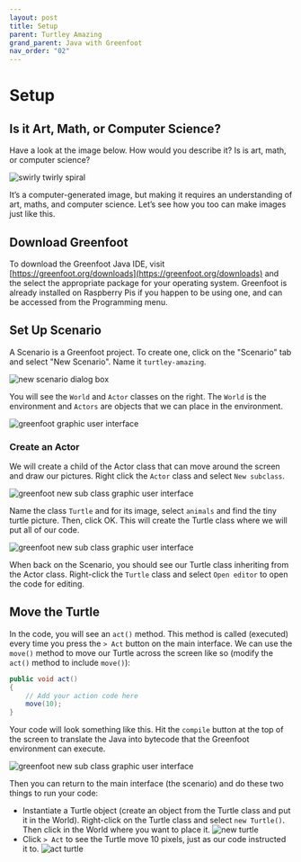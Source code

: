 ```yaml
---
layout: post
title: Setup
parent: Turtley Amazing
grand_parent: Java with Greenfoot
nav_order: "02"
---
```


# Setup

## Is it Art, Math, or Computer Science?

Have a look at the image below. How would you describe it? Is is art, math, or computer science?

![swirly twirly spiral](/assets/images/java/turtley-amazing/screen1.png)

It’s a computer-generated image, but making it requires an understanding of art, maths, and computer science. Let’s see how you too can make images just like this.

## Download Greenfoot

To download the Greenfoot Java IDE, visit [https://greenfoot.org/downloads](https://greenfoot.org/downloads) and the select the appropriate package for your operating system. Greenfoot is already installed on Raspberry Pis if you happen to be using one, and can be accessed from the Programming menu.

## Set Up Scenario

A Scenario is a Greenfoot project. To create one, click on the "Scenario" tab and select "New Scenario". Name it `turtley-amazing`.

![new scenario dialog box](/assets/images/java/turtley-amazing/new.png)

You will see the `World` and `Actor` classes on the right. The `World` is the environment and `Actors` are objects that we can place in the environment.

![greenfoot graphic user interface](/assets/images/java/turtley-amazing/gui.png)

### Create an Actor

We will create a child of the Actor class that can move around the screen and draw our pictures. Right click the `Actor` class and select `New subclass`.

![greenfoot new sub class graphic user interface](/assets/images/java/turtley-amazing/newSubClass.png)

Name the class `Turtle` and for its image, select `animals` and find the tiny turtle picture. Then, click OK. This will create the Turtle class where we will put all of our code.

![greenfoot new sub class graphic user interface](/assets/images/java/turtley-amazing/newSubClassGUI.png)

When back on the Scenario, you should see our Turtle class inheriting from the Actor class. Right-click the `Turtle` class and select `Open editor` to open the code for editing.

## Move the Turtle

In the code, you will see an `act()` method. This method is called (executed) every time you press the `> Act` button on the main interface. We can use the `move()` method to move our Turtle across the screen like so (modify the `act()` method to include `move()`):

```java
public void act()
{
    // Add your action code here
    move(10);
}
```

Your code will look something like this. Hit the `compile` button at the top of the screen to translate the Java into bytecode that the Greenfoot environment can execute.

![greenfoot new sub class graphic user interface](/assets/images/java/turtley-amazing/turtleEditor.png)

Then you can return to the main interface (the scenario) and do these two things to run your code:

- Instantiate a Turtle object (create an object from the Turtle class and put it in the World). Right-click on the Turtle class and select `new Turtle()`. Then click in the World where you want to place it.
  ![new turtle](/assets/images/java/turtley-amazing/newTurtle.png)
- Click `> Act` to see the Turtle move 10 pixels, just as our code instructed it to.
  ![act turtle](/assets/images/java/turtley-amazing/instantiatedTurtle.png)
